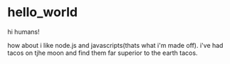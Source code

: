 # hello_world

hi humans!

how about i like node.js and javascripts(thats what i'm made off).
i've had tacos on tjhe moon and find them far superior to the earth tacos.

